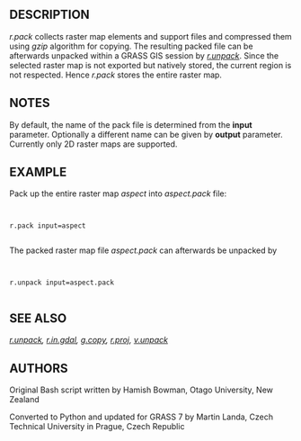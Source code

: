 
## DESCRIPTION

*r.pack* collects raster map elements and support files and
compressed them using *gzip* algorithm for copying. The resulting
packed file can be afterwards unpacked within a GRASS GIS session
by *[r.unpack](r.unpack.html)*.
Since the selected raster map is not exported but natively stored, the
current region is not respected. Hence *r.pack* stores the entire
raster map.

## NOTES

By default, the name of the pack file is determined from the **input**
parameter. Optionally a different name can be given by **output** parameter.
Currently only 2D raster maps are supported.

## EXAMPLE

Pack up the entire raster map *aspect* into *aspect.pack* file:

```


r.pack input=aspect


```

The packed raster map file *aspect.pack* can afterwards be unpacked by

```


r.unpack input=aspect.pack


```

## SEE ALSO

*[r.unpack](r.unpack.html),
[r.in.gdal](r.in.gdal.html),
[g.copy](g.copy.html),
[r.proj](r.proj.html),
[v.unpack](v.unpack.html)*

## AUTHORS

Original Bash script written by Hamish Bowman, Otago University, New Zealand

Converted to Python and updated for GRASS 7 by Martin Landa, Czech Technical University in Prague, Czech Republic
